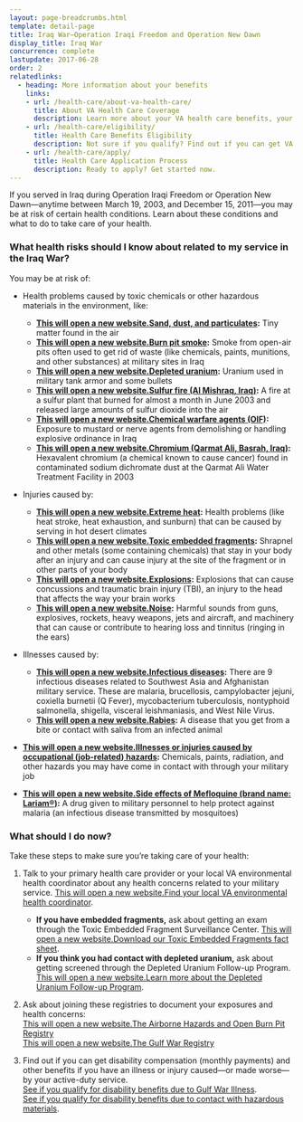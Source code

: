 ```yaml
---
layout: page-breadcrumbs.html
template: detail-page
title: Iraq War—Operation Iraqi Freedom and Operation New Dawn
display_title: Iraq War
concurrence: complete
lastupdate: 2017-06-28
order: 2
relatedlinks:
  - heading: More information about your benefits
    links:
    - url: /health-care/about-va-health-care/
      title: About VA Health Care Coverage
      description: Learn more about your VA health care benefits, your health care team, and where you’ll go for care.
    - url: /health-care/eligibility/
      title: Health Care Benefits Eligibility
      description: Not sure if you qualify? Find out if you can get VA health care benefits.
    - url: /health-care/apply/
      title: Health Care Application Process
      description: Ready to apply? Get started now.
---
```


<div class="va-introtext">

If you served in Iraq during Operation Iraqi Freedom or Operation New Dawn—anytime between March 19, 2003, and December 15, 2011—you may be at risk of certain health conditions. Learn about these conditions and what to do to take care of your health.

</div>

<div class="feature" markdown=“1”>

### What health risks should I know about related to my service in the Iraq War?

You may be at risk of:

- Health problems caused by toxic chemicals or other hazardous materials in the environment, like:
  - **<a href="http://www.publichealth.va.gov/exposures/sand-dust-particulates/index.asp"><span class="usa-sr-only">This will open a new website.</span>Sand, dust, and particulates</a>:** Tiny matter found in the air 
  - **<a href="http://www.publichealth.va.gov/exposures/burnpits/index.asp"><span class="usa-sr-only">This will open a new website.</span>Burn pit smoke</a>:** Smoke from open-air pits often used to get rid of waste (like chemicals, paints, munitions, and other substances) at military sites in Iraq  
  - **<a href="http://www.publichealth.va.gov/exposures/depleted_uranium/index.asp"><span class="usa-sr-only">This will open a new website.</span>Depleted uranium</a>:** Uranium used in military tank armor and some bullets
  - **<a href="http://www.publichealth.va.gov/exposures/mishraq-sulfur-fire/index.asp"><span class="usa-sr-only">This will open a new website.</span>Sulfur fire (Al Mishraq, Iraq)</a>:** A fire at a sulfur plant that burned for almost a month in June 2003 and released large amounts of sulfur dioxide into the air 
  - **<a href="http://www.publichealth.va.gov/exposures/chemical-warfare-agents-oif.asp"><span class="usa-sr-only">This will open a new website.</span>Chemical warfare agents (OIF)</a>:** Exposure to mustard or nerve agents from demolishing or handling explosive ordinance in Iraq
  - **<a href="http://www.publichealth.va.gov/exposures/qarmat-ali/index.asp"><span class="usa-sr-only">This will open a new website.</span>Chromium (Qarmat Ali, Basrah, Iraq)</a>:** Hexavalent chromium (a chemical known to cause cancer) found in contaminated sodium dichromate dust at the Qarmat Ali Water Treatment Facility in 2003 

- Injuries caused by:
  - **<a href="http://www.publichealth.va.gov/exposures/heat-injuries/index.asp"><span class="usa-sr-only">This will open a new website.</span>Extreme heat</a>:** Health problems (like heat stroke, heat exhaustion, and sunburn) that can be caused by serving in hot desert climates
  - **<a href="http://www.publichealth.va.gov/exposures/toxic_fragments/index.asp"><span class="usa-sr-only">This will open a new website.</span>Toxic embedded fragments</a>:** Shrapnel and other metals (some containing chemicals) that stay in your body after an injury and can cause injury at the site of the fragment or in other parts of your body 
  - **<a href="http://www.publichealth.va.gov/exposures/traumatic-brain-injury.asp"><span class="usa-sr-only">This will open a new website.</span>Explosions</a>:** Explosions that can cause concussions and traumatic brain injury (TBI), an injury to the head that affects the way your brain works
  - **<a href="http://www.publichealth.va.gov/exposures/noise/index.asp"><span class="usa-sr-only">This will open a new website.</span>Noise</a>:** Harmful sounds from guns, explosives, rockets, heavy weapons, jets and aircraft, and machinery that can cause or contribute to hearing loss and tinnitus (ringing in the ears)

- Illnesses caused by:
  - **<a href="http://www.publichealth.va.gov/exposures/infectious-diseases/index.asp"><span class="usa-sr-only">This will open a new website.</span>Infectious diseases</a>:** There are 9 infectious diseases related to Southwest Asia and Afghanistan military service. These are malaria, brucellosis, campylobacter jejuni, coxiella burnetii (Q Fever), mycobacterium tuberculosis, nontyphoid salmonella, shigella, visceral leishmaniasis, and West Nile Virus.
  - **<a href="http://www.publichealth.va.gov/exposures/rabies/index.asp"><span class="usa-sr-only">This will open a new website.</span>Rabies</a>:** A disease that you get from a bite or contact with saliva from an infected animal

- **<a href="http://www.publichealth.va.gov/exposures/categories/occupational-hazards.asp"><span class="usa-sr-only">This will open a new website.</span>Illnesses or injuries caused by occupational (job-related) hazards</a>:** Chemicals, paints, radiation, and other hazards you may have come in contact with through your military job

- **<a href="http://www.publichealth.va.gov/exposures/mefloquine-lariam.asp"><span class="usa-sr-only">This will open a new website.</span>Side effects of Mefloquine (brand name: Lariam®)</a>:** A drug given to military personnel to help protect against malaria (an infectious disease transmitted by mosquitoes) 

</div>

### What should I do now?

Take these steps to make sure you’re taking care of your health:

<ol class="process">
<li class="process-step list-one">

Talk to your primary health care provider or your local VA environmental health coordinator about any health concerns related to your military service. <a href="https://www.publichealth.va.gov/exposures/coordinators.asp"><span class="usa-sr-only">This will open a new website.</span>Find your local VA environmental health coordinator</a>. 

- **If you have embedded fragments,** ask about getting an exam through the Toxic Embedded Fragment Surveillance Center. <a href="http://www.publichealth.va.gov/docs/exposures/TEFSC-veterans-fact-sheet.pdf"><span class="usa-sr-only">This will open a new website.</span>Download our Toxic Embedded Fragments fact sheet</a>.  
- **If you think you had contact with depleted uranium,** ask about getting screened through the Depleted Uranium Follow-up Program. <a href="http://www.publichealth.va.gov/exposures/depleted_uranium/followup_program.asp"><span class="usa-sr-only">This will open a new website.</span>Learn more about the Depleted Uranium Follow-up Program</a>.

</li>

<li class="process-step list-two">

Ask about joining these registries to document your exposures and health concerns:
<br>
<a href="https://veteran.mobilehealth.va.gov/AHBurnPitRegistry/"><span class="usa-sr-only">This will open a new website.</span>The Airborne Hazards and Open Burn Pit Registry</a> 
<br>
<a href="http://www.publichealth.va.gov/exposures/gulfwar/benefits/registry-exam.asp"><span class="usa-sr-only">This will open a new website.</span>The Gulf War Registry</a>

</li>

<li class="process-step list-three">

Find out if you can get disability compensation (monthly payments) and other benefits if you have an illness or injury caused—or made worse—by your active-duty service. 
<br>
[See if you qualify for disability benefits due to Gulf War Illness](/disability-benefits/conditions/exposure-to-hazardous-materials/gulf-war-illness/).
<br>
[See if you qualify for disability benefits due to contact with hazardous materials](/disability-benefits/conditions/exposure-to-hazardous-materials/).

</li>
</ol>
